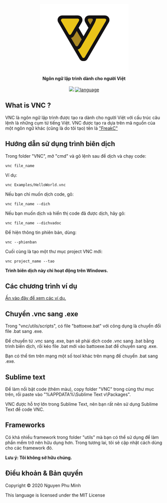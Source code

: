 <div align="center">
  <img src="assets/VNC.png" />
  <br/>
  <b>Ngôn ngữ lập trình dành cho người Việt</b>
  <br/>
  <br/>
  <a href="https://github.com/nguyenphuminh/VNC/blob/master/LICENSE.md"><img src="https://img.shields.io/badge/license-MIT-blue.svg"/></a>
  <a href="https://github.com/nguyenphuminh/VNC/search?l=batchfile"><img alt="language" src="https://img.shields.io/badge/language-Batchfile-purple.svg"></a>
</div>

## What is VNC ?
VNC là ngôn ngữ lập trình được tạo ra dành cho người Việt với cấu trúc câu lệnh là những cụm từ tiếng Việt. VNC được tạo ra dựa trên mã nguồn của một ngôn ngữ khác (cũng là do tôi tạo) tên là <a href="https://github.com/nguyenphuminh/FreakC">"FreakC"</a>

## Hướng dẫn sử dụng trình biên dịch
Trong folder "VNC", mở "cmd" và gõ lệnh sau để dịch và chạy code:

    vnc file_name
    
Ví dụ:
    
    vnc Examples/HelloWorld.vnc
 
Nếu bạn chỉ muốn dịch code, gõ:

    vnc file_name --dich
    
Nếu bạn muốn dịch và hiển thị code đã được dịch, hãy gõ:

    vnc file_name --dichvadoc
    
Để hiện thông tin phiên bản, dùng:

    vnc --phienban

Cuối cùng là tạo một thư mục project VNC mới:

    vnc project_name --tao

<b>Trình biên dịch này chỉ hoạt động trên Windows.</b>

## Các chương trình ví dụ
<a href=https://github.com/nguyenphuminh/VNC/tree/master/Examples>Ấn vào đây để xem các ví dụ.</a>

## Chuyển .vnc sang .exe
Trong "vnc/utils/scripts", có file "battoexe.bat" với công dụng là chuyển đổi file .bat sang .exe.

Để chuyển từ .vnc sang .exe, bạn sẽ phải dịch code .vnc sang .bat bằng trình biên dịch, rồi kéo file .bat mới vào battoexe.bat để chuyển sang .exe.

Bạn có thể tìm trên mạng một số tool khác trên mạng để chuyển .bat sang .exe.

## Sublime text
Để làm nổi bật code (thêm màu), copy folder "VNC" trong cùng thư mục trên, rồi paste vào "%APPDATA%\Sublime Text v\Packages\".

VNC được hỗ trợ lớn trong Sublime Text, nên bạn rất nên sử dụng Sublime Text để code VNC.

## Frameworks
Có khá nhiều framework trong folder "utils" mà bạn có thể sử dụng để làm phần mềm trở nên hữu dụng hơn. Trong tương lai, tôi sẽ cập nhật cách dùng cho các framework đó.

<b>Lưu ý: Tôi không sở hữu chúng.</b>

## Điều khoản & Bản quyền
Copyright © 2020 Nguyen Phu Minh

This language is licensed under the MIT License